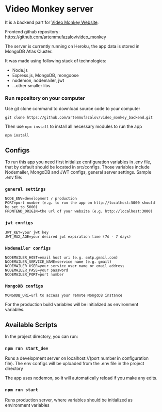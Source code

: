 # Video Monkey server

It is a backend part for [Video Monkey Website](https://artemmufazalov.github.io/video_monkey).

Frontend github repository: https://github.com/artemmufazalov/video_monkey

The server is currently running on Heroku, the app data is stored in MongoDB Atlas Cluster.

It was made using following stack of technologies:
* Node.js
* Express.js, MongoDB, mongoose
* nodemon, nodemailer, jwt
* ...other smaller libs
### Run repository on your computer
Use git clone command to download source code to your computer
```
git clone https://github.com/artemmufazalov/video_monkey_backend.git
```
Then use `npm install` to install all necessary modules to run the app
```
npm install
```
## Configs
To run this app you need first initialize configuration variables in .env file, that by default should be located in src/configs.
Those variables include Nodemailer, MongoDB and JWT configs, general server settings.
Sample .env file:
### `general settings`
```
NODE_ENV=development / production
PORT=port number (e.g. to run the app on http://localhost:5000 should be set to 5000)
FRONTEND_ORIGIN=the url of your website (e.g. http://localhost:3000)
```
### `jwt configs`
```
JWT_KEY=your jwt key
JWT_MAX_AGE=your desired jwt expiration time (7d - 7 days)
```
### `Nodemailer configs`
```
NODEMAILER_HOST=email host uri (e.g. smtp.gmail.com)
NODEMAILER_SERVICE_NAME=service name (e.g. gmail)
NODEMAILER_USER=your service user name or email address
NODEMAILER_PASS=your password
NODEMAILER_PORT=port number
```
### `MongoDB configs`
```
MONGODB_URI=url to access your remote MongoDB instance
```
For the production build variables will be initialized as environment variables.
## Available Scripts

In the project directory, you can run:

### `npm run start_dev`

Runs a development server on localhost://(port number in configuration file).
The env configs will be uploaded from the .env file in the project directory

The app uses nodemon, so it will automatically reload if you make any edits.

### `npm run start`

Runs production server, where variables should be initialized as environment variables
